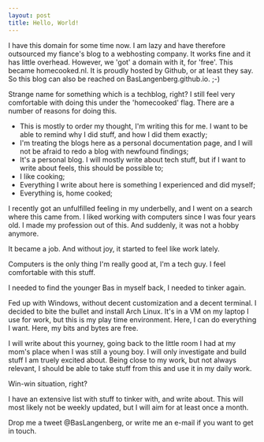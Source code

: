 ```yaml
---
layout: post
title: Hello, World!
---
```


I have this domain for some time now. I am lazy and have therefore outsourced my fiance's blog to a webhosting company. It works fine and it has little overhead. However, we 'got' a domain with it, for 'free'. This became homecooked.nl. It is proudly hosted by Github, or at least they say. So this blog can also be reached on BasLangenberg.github.io. ;-)

Strange name for something which is a techblog, right? I still feel very comfortable with doing this under the 'homecooked' flag. There are a number of reasons for doing this.

- This is mostly to order my thought, I'm writing this for me. I want to be able to remind why I did stuff, and how I did them exactly;
- I'm treating the blogs here as a personal documentation page, and I will not be afraid to redo a blog with newfound findings;
- It's a personal blog. I will mostly write about tech stuff, but if I want to write about feels, this should be possible to;
- I like cooking;
- Everything I write about here is something I experienced and did myself;
- Everything is, home cooked;

I recently got an unfulfilled feeling in my underbelly, and I went on a search where this came from. I liked working with computers since I was four years old. I made my profession out of this. And suddenly, it was not a hobby anymore.

It became a job. And without joy, it started to feel like work lately.

Computers is the only thing I'm really good at, I'm a tech guy. I feel comfortable with this stuff.

I needed to find the younger Bas in myself back, I needed to tinker again.

Fed up with Windows, without decent customization and a decent terminal. I decided to bite the bullet and install Arch Linux. It's in a VM on my laptop I use for work, but this is my play time environment. Here, I can do everything I want. Here, my bits and bytes are free.

I will write about this yourney, going back to the little room I had at my mom's place when I was still a young boy. I will only investigate and build stuff I am truely excited about. Being close to my work, but not always relevant, I should be able to take stuff from this and use it in my daily work.

Win-win situation, right?

I have an extensive list with stuff to tinker with, and write about. This will most likely not be weekly updated, but I will aim for at least once a month.

Drop me a tweet @BasLangenberg, or write me an e-mail if you want to get in touch.
